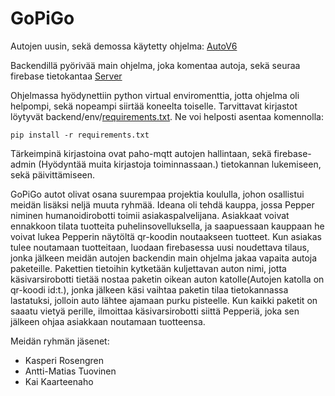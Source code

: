 # GoPiGo

Autojen uusin, sekä demossa käytetty ohjelma: [AutoV6](https://github.com/KasperiRosengren/GoPiGo/blob/main/Auto/autoV6.py)

Backendillä pyörivää main ohjelma, joka komentaa autoja, sekä seuraa firebase tietokantaa [Server](https://github.com/KasperiRosengren/GoPiGo/blob/main/backend/env/programs/firebaseServer.py)

Ohjelmassa hyödynettiin python virtual enviromenttia, jotta ohjelma oli helpompi, sekä nopeampi siirtää koneelta toiselle. Tarvittavat kirjastot löytyvät backend/env/[requirements.txt](https://github.com/KasperiRosengren/GoPiGo/blob/main/backend/env/requirements.txt). Ne voi helposti asentaa komennolla:
```
pip install -r requirements.txt
```
Tärkeimpinä kirjastoina ovat paho-mqtt autojen hallintaan, sekä firebase-admin (Hyödyntää muita kirjastoja toiminnassaan.) tietokannan lukemiseen, sekä päivittämiseen.

GoPiGo autot olivat osana suurempaa projektia koululla, johon osallistui meidän lisäksi neljä muuta ryhmää. Ideana oli tehdä kauppa, jossa Pepper niminen humanoidirobotti toimii asiakaspalvelijana. Asiakkaat voivat ennakkoon tilata tuotteita puhelinsovelluksella, ja saapuessaan kauppaan he voivat lukea Pepperin näytöltä qr-koodin noutaakseen tuotteet. Kun asiakas tulee noutamaan tuotteitaan, luodaan firebasessa uusi noudettava tilaus, jonka jälkeen meidän autojen backendin main ohjelma jakaa vapaita autoja paketeille. Pakettien tietoihin kytketään kuljettavan auton nimi, jotta käsivarsirobotti tietää nostaa paketin oikean auton katolle(Autojen katolla on qr-koodi id:t.), jonka jälkeen käsi vaihtaa paketin tilaa tietokannassa lastatuksi, jolloin auto lähtee ajamaan purku pisteelle. Kun kaikki paketit on saaatu vietyä perille, ilmoittaa käsivarsirobotti siittä Pepperiä, joka sen jälkeen ohjaa asiakkaan noutamaan tuotteensa.



Meidän ryhmän jäsenet:
- Kasperi Rosengren
- Antti-Matias Tuovinen
- Kai Kaarteenaho
